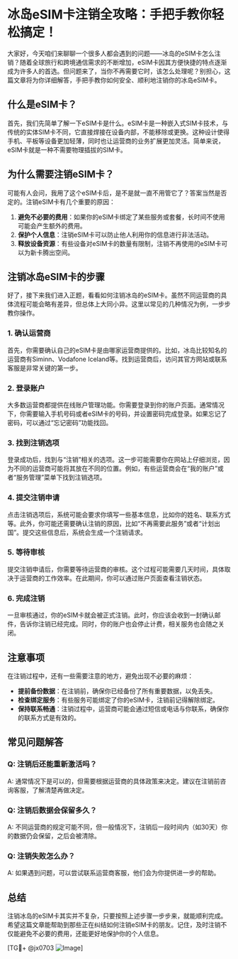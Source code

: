 # 冰岛eSIM卡注销全攻略：手把手教你轻松搞定！

大家好，今天咱们来聊聊一个很多人都会遇到的问题——冰岛的eSIM卡怎么注销？随着全球旅行和跨境通信需求的不断增加，eSIM卡因其方便快捷的特点逐渐成为许多人的首选。但问题来了，当你不再需要它时，该怎么处理呢？别担心，这篇文章将为你详细解答，手把手教你如何安全、顺利地注销你的冰岛eSIM卡。

## 什么是eSIM卡？

首先，我们先简单了解一下eSIM卡是什么。eSIM卡是一种嵌入式SIM卡技术，与传统的实体SIM卡不同，它直接焊接在设备内部，不能移除或更换。这种设计使得手机、平板等设备更加轻薄，同时也让运营商的业务扩展更加灵活。简单来说，eSIM卡就是一种不需要物理插拔的SIM卡。

## 为什么需要注销eSIM卡？

可能有人会问，我用了这个eSIM卡后，是不是就一直不用管它了？答案当然是否定的。注销eSIM卡有几个重要的原因：

1. **避免不必要的费用**：如果你的eSIM卡绑定了某些服务或套餐，长时间不使用可能会产生额外的费用。
2. **保护个人信息**：注销eSIM卡可以防止他人利用你的信息进行非法活动。
3. **释放设备资源**：有些设备对eSIM卡的数量有限制，注销不再使用的eSIM卡可以为新卡腾出空间。

## 注销冰岛eSIM卡的步骤

好了，接下来我们进入正题，看看如何注销冰岛的eSIM卡。虽然不同运营商的具体流程可能会略有差异，但总体上大同小异。这里以常见的几种情况为例，一步步教你操作。

### 1. 确认运营商

首先，你需要确认自己的eSIM卡是由哪家运营商提供的。比如，冰岛比较知名的运营商有Siminn、Vodafone Iceland等。找到运营商后，访问其官方网站或联系客服是非常关键的第一步。

### 2. 登录账户

大多数运营商都提供在线账户管理功能。你需要登录到你的账户页面。通常情况下，你需要输入手机号码或者eSIM卡的号码，并设置密码完成登录。如果忘记了密码，可以通过“忘记密码”功能找回。

### 3. 找到注销选项

登录成功后，找到与“注销”相关的选项。这一步可能需要你在网站上仔细浏览，因为不同的运营商可能将其放在不同的位置。例如，有些运营商会在“我的账户”或者“服务管理”菜单下找到注销选项。

### 4. 提交注销申请

点击注销选项后，系统可能会要求你填写一些基本信息，比如你的姓名、联系方式等。此外，你可能还需要确认注销的原因，比如“不再需要此服务”或者“计划出国”。提交这些信息后，系统会生成一个注销请求。

### 5. 等待审核

提交注销申请后，你需要等待运营商的审核。这个过程可能需要几天时间，具体取决于运营商的工作效率。在此期间，你可以通过账户页面查看注销状态。

### 6. 完成注销

一旦审核通过，你的eSIM卡就会被正式注销。此时，你应该会收到一封确认邮件，告诉你注销已经完成。同时，你的账户也会停止计费，相关服务也会随之关闭。

## 注意事项

在注销过程中，还有一些需要注意的地方，避免出现不必要的麻烦：

- **提前备份数据**：在注销前，确保你已经备份了所有重要数据，以免丢失。
- **检查绑定服务**：有些服务可能绑定了你的eSIM卡，注销前记得解除绑定。
- **保持联系畅通**：注销过程中，运营商可能会通过短信或电话与你联系，确保你的联系方式是有效的。

## 常见问题解答

### Q: 注销后还能重新激活吗？
A: 通常情况下是可以的，但需要根据运营商的具体政策来决定。建议在注销前咨询客服，了解清楚再做决定。

### Q: 注销后数据会保留多久？
A: 不同运营商的规定可能不同，但一般情况下，注销后一段时间内（如30天）你的数据仍会保留，之后会被清除。

### Q: 注销失败怎么办？
A: 如果遇到问题，可以尝试联系运营商客服，他们会为你提供进一步的帮助。

## 总结

注销冰岛的eSIM卡其实并不复杂，只要按照上述步骤一步步来，就能顺利完成。希望这篇文章能帮助到那些正在纠结如何注销eSIM卡的朋友。记住，及时注销不仅能避免不必要的费用，还能更好地保护你的个人信息。

[TG💪+ @jx0703 ![Image](https://github.com/user-attachments/assets/dbca1d08-cadb-493c-b0ec-ad6f7a83f270)]